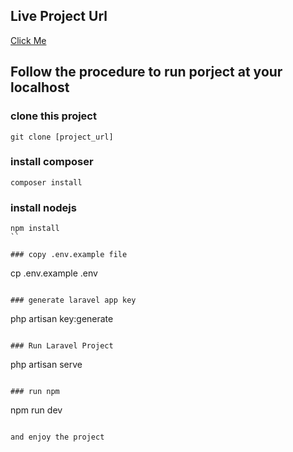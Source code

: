 ## Live Project Url

<a href="https://task.shahidulll.com" target="__blank">Click Me</a>

## Follow the procedure to run porject at your localhost

### clone this project

```
git clone [project_url]
```

### install composer

```
composer install
```

### install nodejs

```
npm install
``

### copy .env.example file

```

cp .env.example .env

```

### generate laravel app key

```

php artisan key:generate

```

### Run Laravel Project

```

php artisan serve

```

### run npm

```

npm run dev

```

and enjoy the project
```

